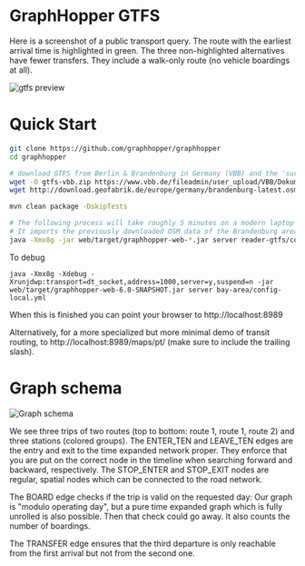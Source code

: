 # GraphHopper GTFS

Here is a screenshot of a public transport query. The route with the earliest arrival time is highlighted in green. The three
non-highlighted alternatives have fewer transfers. They include a walk-only route (no vehicle boardings at all).

![gtfs preview](https://www.graphhopper.com/wp-content/uploads/2017/01/gtfs-preview.png)

# Quick Start

```bash
git clone https://github.com/graphhopper/graphhopper
cd graphhopper

# download GTFS from Berlin & Brandenburg in Germany (VBB) and the 'surrounding' OpenStreetMap data for the walk network
wget -O gtfs-vbb.zip https://www.vbb.de/fileadmin/user_upload/VBB/Dokumente/API-Datensaetze/GTFS.zip
wget http://download.geofabrik.de/europe/germany/brandenburg-latest.osm.pbf

mvn clean package -DskipTests

# The following process will take roughly 5 minutes on a modern laptop when it is executed for the first time.
# It imports the previously downloaded OSM data of the Brandenburg area as well as the GTFS.
java -Xmx8g -jar web/target/graphhopper-web-*.jar server reader-gtfs/config-example-pt.yml
```

To debug 
```
java -Xmx8g -Xdebug -Xrunjdwp:transport=dt_socket,address=1000,server=y,suspend=n -jar web/target/graphhopper-web-6.0-SNAPSHOT.jar server bay-area/config-local.yml
```

When this is finished you can point your browser to http://localhost:8989

Alternatively, for a more specialized but more minimal demo of transit routing, to http://localhost:8989/maps/pt/
(make sure to include the trailing slash).

# Graph schema

![Graph schema](pt-model.png)

We see three trips of two routes (top to bottom: route 1, route 1, route 2) and three stations (colored groups).
The ENTER_TEN and LEAVE_TEN edges are the entry and exit to the time expanded network proper. They enforce that
you are put on the correct node in the timeline when searching forward and backward, respectively. The STOP_ENTER
and STOP_EXIT nodes are regular, spatial nodes which can be connected to the road network.

The BOARD edge checks if the trip is valid on the requested day: Our graph is "modulo operating day", but
a pure time expanded graph which is fully unrolled is also possible. Then that check could go away. It also
counts the number of boardings.

The TRANSFER edge ensures that the third departure is only reachable from the first arrival but not from the second one.
